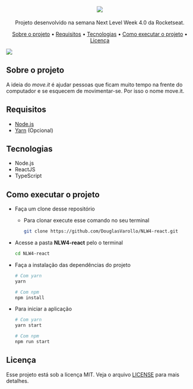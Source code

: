 <h1 align="center"><img src="./img/logo.png" /></h1>

<p align="center">Projeto desenvolvido na semana Next Level Week 4.0 da Rocketseat.</p>

<p align="center">
  <a href="#sobre-o-projeto">Sobre o projeto</a> &#x2022;
  <a href="#requisitos">Requisitos</a> &#x2022;
  <a href="#tecnologias">Tecnologias</a> &#x2022;
  <a href="#como-executar-o-projeto">Como executar o projeto</a> &#x2022;
  <a href="#licenca">Licença</a>
</p>

<img align="center" src="./img/background.png" />

<h2 id="sobre-o-projeto">Sobre o projeto</h2>

A ideia do *move.it* é ajudar pessoas que ficam muito tempo na frente do computador e se esquecem de movimentar-se. Por isso o nome move.it.

<h2 id="requisitos">Requisitos</h2>

- <a href="https://nodejs.org">Node.js</a>
- <a href="https://classic.yarnpkg.com">Yarn</a> (Opcional)

<h2 id="tecnologias">Tecnologias</h2>

- Node.js
- ReactJS
- TypeScript

<h2 id="como-executar-o-projeto">Como executar o projeto</h2>

- Faça um clone desse repositório

  - Para clonar execute esse comando no seu terminal

    ```bash
    git clone https://github.com/DouglasVarollo/NLW4-react.git
    ```

- Acesse a pasta **NLW4-react** pelo o terminal

  ```bash
  cd NLW4-react
  ```
- Faça a instalação das dependências do projeto

  ```bash
  # Com yarn
  yarn

  # Com npm
  npm install
  ```
- Para iniciar a aplicação

  ```bash
  # Com yarn
  yarn start

  # Com npm
  npm run start
  ```

<h2 id="licenca">Licença</h2>

Esse projeto está sob a licença MIT. Veja o arquivo <a href="./LICENSE">LICENSE</a> para mais detalhes.
